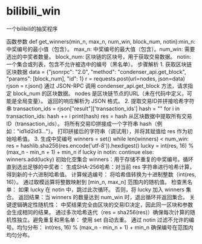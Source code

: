 # bilibili_win
一个bilibili的抽奖程序

函数参数​​
def get_winners(min_n, max_n, num_win, block_num, notin):
​​min_n​​: 中奖编号的最小值（包含）。
​​max_n​​: 中奖编号的最大值（包含）。
​​num_win​​: 需要选出的中奖者数量。
​​block_num​​: 区块链的区块号，用于获取交易数据。
​​notin​​: 一个集合或列表，包含不允许被选中的编号（黑名单）。
​​步骤解析​​
​​1. 获取区块链区块数据​​
data = {"jsonrpc": "2.0", "method": "condenser_api.get_block", "params": [block_num], "id": 1}
r = requests.post(url=nodes, json=data)
rjson = r.json()
通过 JSON-RPC 调用 condenser_api.get_block 方法，请求指定 block_num 的区块数据。
nodes 是区块链节点的URL（未在代码中定义，可能是全局变量）。
返回的响应解析为 JSON 格式。
​​2. 提取交易ID并拼接哈希字符串​​
transaction_ids = rjson["result"]['transaction_ids']
hash = ""
for i in transaction_ids:
    hash += i
print(hash)
res = hash
从区块数据中提取所有交易ID（transaction_ids）。
将所有交易ID拼接成一个字符串 hash（例如："id1id2id3..."）。
打印拼接后的字符串（调试用），并将其赋值给 res 作为初始哈希值。
​​3. 生成中奖编号​​
winners = set()
while len(winners) < num_win:
    res = hashlib.sha256(res.encode('utf-8')).hexdigest()
    lucky = int(res, 16) % (max_n - min_n + 1) + min_n
    if lucky in notin:
        continue
    else:
        winners.add(lucky)
​​初始化空集合 winners​​：用于存储不重复的中奖编号。
​​循环直到选出足够的中奖者​​：
​​生成SHA-256哈希​​：对当前 res 字符串进行哈希计算，得到新的十六进制哈希值。
​​计算候选编号​​：
将哈希值转换为十进制整数（int(res, 16)）。
通过取模运算将整数映射到 [min_n, max_n] 范围内的随机值。
​​检查黑名单​​：
如果 lucky 在 notin 中，跳过此次循环。
否则，将 lucky 加入 winners 集合。
​​返回结果​​：当 winners 的数量达到 num_win 时，退出循环并返回集合。
​​关键逻辑​​
​​确定性随机性​​：
中奖结果完全由区块的交易ID决定，因此同一区块和参数会生成相同的结果。
通过多次哈希迭代（res = sha256(res)）确保每次计算的随机性独立。
​​避免重复和黑名单​​：
使用 set 自动去重。
通过 notin 过滤不允许的编号。
​​均匀分布​​：
int(res, 16) % (max_n - min_n + 1) + min_n 确保编号在范围内均匀分布。
